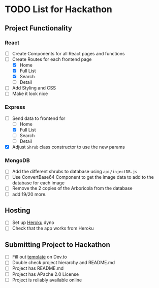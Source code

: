 # TODO List for Hackathon

## Project Functionality
### React
- [ ] Create Components for all React pages and functions
- [ ] Create Routes for each frontend page
    - [x] Home
    - [x] Full List
    - [x] Search
    - [ ] Detail
- [ ] Add Styling and CSS
- [ ] Make it look nice

### Express
- [ ] Send data to frontend for
    - [ ] Home
    - [x] Full List
    - [ ] Search
    - [ ] Detail
- [x] Adjust `Shrub` class constructor to use the new params

### MongoDB
- [ ] Add the different shrubs to database using `api/injectDB.js`
- [ ] Use ConvertBase64 Component to get the image data to add to the database for each image
- [ ] Remove the 2 copies of the Arboricola from the database
- [ ] add 19/20 more.

## Hosting
- [ ] Set up [Heroku](https://www.heroku.com/) dyno
- [ ] Check that the app works from Heroku

## Submitting Project to Hackathon
- [ ] Fill out [template](https://dev.to/new/atlashackathon) on Dev.to
- [ ] Double check project hierarchy and README.md
- [ ] Project has README.md
- [ ] Project has APache 2.0 License
- [ ] Project is reliably available online